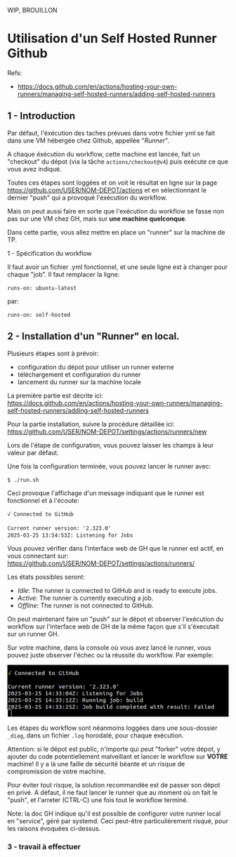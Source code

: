 
WIP, BROUILLON

# Utilisation d'un Self Hosted Runner Github


Refs:  
- https://docs.github.com/en/actions/hosting-your-own-runners/managing-self-hosted-runners/adding-self-hosted-runners


## 1 - Introduction

Par défaut, l'éxécution des taches prévues dans votre fichier yml se fait dans une VM hébergée chez Github, appellée "_Runner_".

A chaque éxécution du workflow, cette machine est lancée, fait un "checkout" du dépot (via la tâche 
`actions/checkout@v4`) puis exécute ce que vous avez indiqué.

Toutes ces étapes sont loggées et on voit le résultat en ligne sur la page
https://github.com/USER/NOM-DEPOT/actions
et en sélectionnant le dernier "push" qui a provoqué l'exécution du workflow.

Mais on peut aussi faire en sorte que l'exécution du workflow se fasse non pas sur une VM chez GH, mais sur **une machine quelconque**.

Dans cette partie, vous allez mettre en place un "runner" sur la machine de TP.

1 - Spécification du workflow

Il faut avoir un fichier .yml fonctionnel, et une seule ligne est à changer pour chaque "job".
Il faut remplacer la ligne:
```
runs-on: ubuntu-latest
```
par:

```
runs-on: self-hosted
```

## 2 - Installation d'un "Runner" en local.

Plusieurs étapes sont à prévoir:  
- configuration du dépot pour utiliser un runner externe
- téléchargement et configuration du runner
- lancement du runner sur la machine locale

La première partie est décrite ici:
https://docs.github.com/en/actions/hosting-your-own-runners/managing-self-hosted-runners/adding-self-hosted-runners

Pour la partie installation, suivre la procédure détaillée ici:  
https://github.com/USER/NOM-DEPOT/settings/actions/runners/new

Lors de l'étape de configuration, vous pouvez laisser les champs à leur valeur par défaut.

Une fois la configuration terminée, vous pouvez lancer le runner avec:
```
$ ./run.sh
```
Ceci provoque l'affichage d'un message indiquant que le runner est fonctionnel et à l'écoute:

```
√ Connected to GitHub

Current runner version: '2.323.0'
2025-03-25 13:54:53Z: Listening for Jobs
```

Vous pouvez vérifier dans l'interface web de GH que le runner est actif, en vous connectant sur:  
https://github.com/USER/NOM-DEPOT/settings/actions/runners/

Les états possibles seront:  
- _Idle_: The runner is connected to GitHub and is ready to execute jobs.
- _Active_: The runner is currently executing a job.
- _Offline:_ The runner is not connected to GitHub.


On peut maintenant faire un "push" sur le dépot et observer l'exécution du workflow sur l'interface web de GH
de la même façon que s'il s'éxecutait sur un runner GH.

Sur votre machine, dans la console où vous avez lancé le runner, vous pouvez juste observer l'échec ou la réussite du workflow.
Par exemple:

![failure](GH_SHR_failure.png)

Les étapes du workflow sont néanmoins loggées dans une sous-dossier `_diag`, dans un fichier `.log` horodaté, pour chaque exécution.


Attention:
si le dépot est public, n'importe qui peut "forker" votre dépot, y ajouter du code potentiellement malveillant
et lancer le workflow sur **VOTRE** machine!
Il y a là une faille de sécurité béante et un risque de compromission de votre machine.

Pour éviter tout risque, la solution recommandée est de passer son dépot en privé.
A défaut, il ne faut lancer le runner que au moment où on fait le "push", et l'arreter (CTRL-C) une fois tout le workflow terminé.

Note: la doc GH indique qu'il est possible de configurer votre runner local en "service", géré par systemd.
Ceci peut-être particulièrement risqué, pour les raisons évoquées ci-dessus.



### 3 - travail à effectuer




